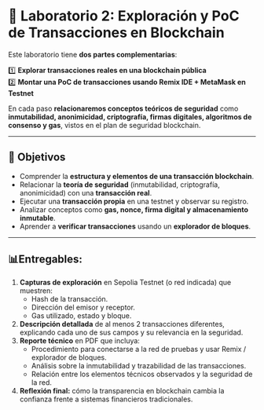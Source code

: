 # 🔐 Laboratorio 2: Exploración y PoC de Transacciones en Blockchain

Este laboratorio tiene **dos partes complementarias**:

1️⃣ **Explorar transacciones reales en una blockchain pública**  
2️⃣ **Montar una PoC de transacciones usando Remix IDE + MetaMask en Testnet**  

En cada paso **relacionaremos conceptos teóricos de seguridad** como **inmutabilidad, anonimicidad, criptografía, firmas digitales, algoritmos de consenso y gas**, vistos en el plan de seguridad blockchain.

---

## 🎯 Objetivos

- Comprender la **estructura y elementos de una transacción blockchain**.
- Relacionar la **teoría de seguridad** (inmutabilidad, criptografía, anonimicidad) con una **transacción real**.
- Ejecutar una **transacción propia** en una testnet y observar su registro.
- Analizar conceptos como **gas, nonce, firma digital y almacenamiento inmutable**.
- Aprender a **verificar transacciones** usando un **explorador de bloques**.

---
## 📊Entregables:

1. **Capturas de exploración** en Sepolia Testnet (o red indicada) que muestren:
   - Hash de la transacción.
   - Dirección del emisor y receptor.
   - Gas utilizado, estado y bloque.
2. **Descripción detallada** de al menos 2 transacciones diferentes, explicando cada uno de sus campos y su relevancia en la seguridad.
3. **Reporte técnico** en PDF que incluya:
   - Procedimiento para conectarse a la red de pruebas y usar Remix / explorador de bloques.
   - Análisis sobre la inmutabilidad y trazabilidad de las transacciones.
   - Relación entre los elementos técnicos observados y la seguridad de la red.
4. **Reflexión final:** cómo la transparencia en blockchain cambia la confianza frente a sistemas financieros tradicionales.
